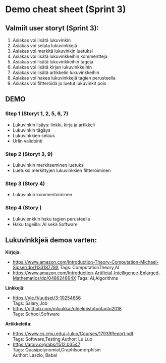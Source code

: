 # Demo cheat sheet (Sprint 3)

## Valmiit user storyt (Sprint 3):

1. Asiakas voi lisätä lukuvinkin
2. Asiakas voi selata lukuvinkkejä
3. Asiakas voi merkitä lukuvinkin luetuksi
4. Asiakas voi lisätä lukuvinkkeihin kommentteja
5. Asiakas voi lisätä lukuvinkkeihin tageja
6. Asiakas voi lisätä kirjan lukuvinkkeihin
7. Asiakas voi lisätä artikkelin lukuvinkkeihin
8. Asiakas voi hakea lukuvinkkejä tagien perusteella
9. Asiakas voi filtteröidä jo luetut lukuvinkit pois

## DEMO

### Step 1 (Storyt 1, 2, 5, 6, 7)

* Lukuvinkin lisäys: linkki, kirja ja artikkeli
* Lukuvinkin tägäys
* Lukuvinkkien selaus
* Urlin validointi

### Step 2 (Storyt 3, 9)

* Lukuvinkin merkitseminen luetuksi
* Luetuksi merkittyjen lukuvinkkien filtteröiminen

### Step 3 (Story 4)

* Lukuvinkin kommentoiminen

### Step 4 (Story )

* Lukuvienkkin haku tagien perusteella
* Haku tageilla: AI sekä Software


## Lukuvinkkjeä demoa varten:

**Kirjoja:**

* https://www.amazon.com/Introduction-Theory-Computation-Michael-Sipser/dp/113318779X 
Tags: ComputationTheory,AI
* https://www.amazon.com/Introduction-Artificial-Intelligence-Enlarged-Mathematics/dp/048624864X
Tags: AI,Algorithms

**Linkkejä:**

* https://yle.fi/uutiset/3-10254656      
Tags: Salary,Job
* https://github.com/mluukkai/ohjelmistotuotanto2018    
Tags: School,Software

**Artikkeleita:**

* https://www.cs.cmu.edu/~luluo/Courses/17939Report.pdf    
Tags: Software,Testing
Author: Lu Luo
* https://arxiv.org/abs/1512.03547   
Tags: Quasipolynomial,GraphIsomorphism  
Author: Laszlo, Babai

 
